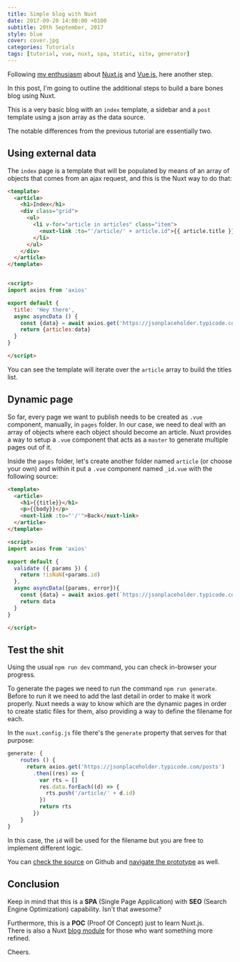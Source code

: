 ```yaml
---
title: Simple blog with Nuxt
date: 2017-09-20 14:00:00 +0100
subtitle: 20th September, 2017
style: blue
cover: cover.jpg
categories: Tutorials
tags: [tutorial, vue, nuxt, spa, static, site, generator]
---
```


Following [my enthusiasm](/blog/nuxt-getting-started-with-it/) about [Nuxt.js](https://nuxtjs.org/) and [Vue.js](https://vuejs.org/), here another step.

In this post, I'm going to outline the additional steps to build a bare bones blog using Nuxt.

This is a very basic blog with an `index` template, a sidebar and a `post` template using a json array as the data source.

<!-- main_ad -->

The notable differences from the previous tutorial are essentially two.

## Using external data

The `index` page is a template that will be populated by means of an array of objects that comes from an ajax request, and this is the Nuxt way to do that:

```html
<template>
  <article>
    <h1>Index</h1>
    <div class="grid">
      <ul>
        <li v-for="article in articles" class="item">
          <nuxt-link :to="'/article/' + article.id">{{ article.title }}</nuxt-link>
        </li>
      </ul>
    </div>
  </article>
</template>


<script>
import axios from 'axios'

export default {
  title: 'Hey there',
  async asyncData () {
    const {data} = await axios.get('https://jsonplaceholder.typicode.com/posts')
    return {articles:data}
  }
}

</script>
```

You can see the template will iterate over the `article` array to build the titles list.

## Dynamic page

So far, every page we want to publish needs to be created as `.vue` component, manually, in `pages` folder. In our case, we need to deal with an array of objects where each object should become an article. Nuxt provides a way to setup a `.vue` component that acts as a `master` to generate multiple pages out of it.

Inside the `pages` folder, let's create another folder named `article` (or choose your own) and within it put a `.vue` component named `_id.vue` with the following source:

```html
<template>
  <article>
    <h1>{{title}}</h1>
    <p>{{body}}</p>
    <nuxt-link :to="'/'">Back</nuxt-link>
  </article>
</template>

<script>
import axios from 'axios'

export default {
  validate ({ params }) {
    return !isNaN(+params.id)
  },
  async asyncData({params, error}){
    const {data} = await axios.get(`https://jsonplaceholder.typicode.com/posts/${+params.id}`)
    return data
  }
}

</script>
```

## Test the shit

Using the usual `npm run dev` command, you can check in-browser your progress. 

To generate the pages we need to run the command `npm run generate`. Before to run it we need to add the last detail in order to make it work properly. Nuxt needs a way to know which are the dynamic pages in order to create static files for them, also providing a way to define the filename for each.

In the `nuxt.config.js` file there's the `generate` property that serves for that purpose:

```javascript
generate: {
    routes () {
      return axios.get('https://jsonplaceholder.typicode.com/posts')
        .then((res) => {
          var rts = []
          res.data.forEach((d) => {
            rts.push('/article/' + d.id)
          })
          return rts
        })
    }
}
```

In this case, the `id` will be used for the filename but you are free to implement different logic.

You can [check the source](https://github.com/fabiofranchino/simple-blog-with-vuex) on Github and [navigate the prototype](https://fabiofranchino.com/simple-blog-with-nuxt/) as well.

## Conclusion

Keep in mind that this is a **SPA** (Single Page Application) with **SEO** (Search Engine Optimization) capability. Isn't that awesome?

Furthermore, this is a **POC** (Proof Of Concept) just to learn Nuxt.js.  
There is also a Nuxt [blog module](https://github.com/nuxt-community/blog-module) for those who want something more refined.

Cheers.
